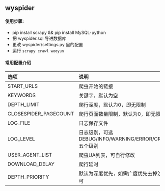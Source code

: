 ## wyspider

#### 使用步骤:

* pip install scrapy && pip install MySQL-python
* 把 wyspider.sql 导进数据库
* 更改 wyspider/settings.py 里的配置
* 运行 `scrapy crawl wooyun`

#### 常用配置介绍

选项|说明
:----|:----
START_URLS | 爬虫开始的链接
KEYWORDS | 关键字，默认为空
DEPTH_LIMIT | 爬行深度，默认为0，即无限制
CLOSESPIDER_PAGECOUNT | 爬行页面数量限制，默认为0，即无限制
LOG_FILE | 日志保存文件
LOG_LEVEL | 日志级别，可选 DEBUG/INFO/WARNING/ERROR/CRITICAL 五个级别
USER_AGENT_LIST | 爬虫UA列表，可自行修改
DOWNLOAD_DELAY | 爬行延时
DEPTH_PRIORITY | 默认为深度优先，如需广度优先去掉注释即可
